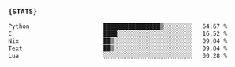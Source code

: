 ### `{STATS}` 
<!--START_SECTION:waka-->

```txt
Python                     ████████████████▒░░░░░░░░   64.67 %
C                          ████░░░░░░░░░░░░░░░░░░░░░   16.52 %
Nix                        ██▒░░░░░░░░░░░░░░░░░░░░░░   09.04 %
Text                       ██▒░░░░░░░░░░░░░░░░░░░░░░   09.04 %
Lua                        ░░░░░░░░░░░░░░░░░░░░░░░░░   00.28 %
```

<!--END_SECTION:waka-->

